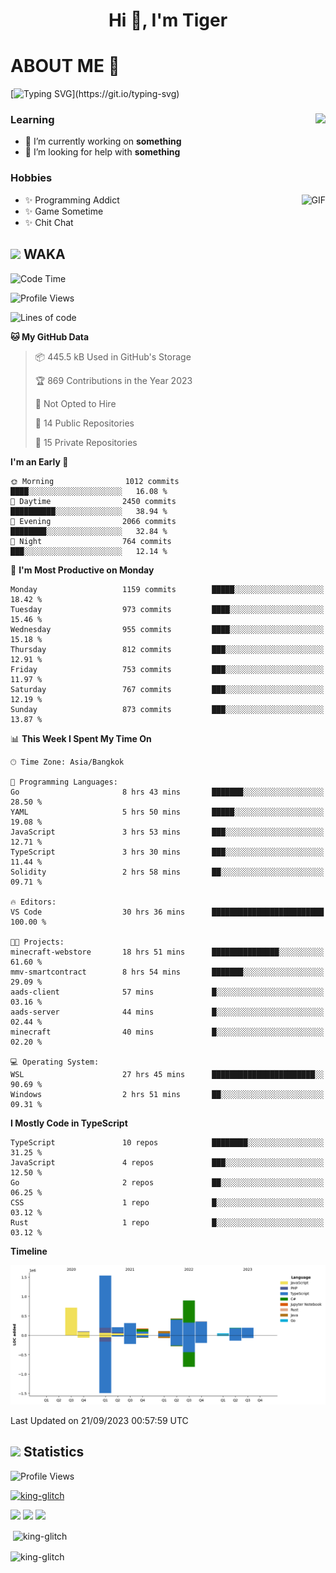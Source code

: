 <h1 align="center">Hi 👋, I'm Tiger</h1>




# ABOUT ME 💬

[![Typing SVG](https://readme-typing-svg.herokuapp.com?color=22F771&vCenter=true&lines=A+perssionate+developer+from+nowhere.)](https://git.io/typing-svg)

<div>
 <img align="right" src="https://spotify-github-profile.vercel.app/api/view?uid=12129734423&cover_image=false&theme=default&bar_color=22d016&bar_color_cover=true" />
 <h3>Learning</h3>
 
 <ul>
  <li>🔭 I’m currently working on <b>something</b></li>
  <li>🤝 I’m looking for help with <b>something</b></li>
 </ul>
 
</div>
<div>
 <h3>Hobbies</h3>
 <img align="right" height="475px"  alt="GIF" src="https://i.pinimg.com/originals/1f/b7/db/1fb7dbee557e5ed509f7517da8a84d58.gif" />
 <ul>
  <li>✨ Programming Addict</li>
  <li>✨ Game Sometime</li>
  <li>✨ Chit Chat</li>
 </ul>
 
</div>



## <img height="40" src="https://raw.githubusercontent.com/innng/innng/master/assets/kyubey.gif"/> WAKA

<!--START_SECTION:waka-->
![Code Time](http://img.shields.io/badge/Code%20Time-1%2C510%20hrs%2031%20mins-blue)

![Profile Views](http://img.shields.io/badge/Profile%20Views-7-blue)

![Lines of code](https://img.shields.io/badge/From%20Hello%20World%20I%27ve%20Written-5.3%20million%20lines%20of%20code-blue)

**🐱 My GitHub Data** 

> 📦 445.5 kB Used in GitHub's Storage 
 > 
> 🏆 869 Contributions in the Year 2023
 > 
> 🚫 Not Opted to Hire
 > 
> 📜 14 Public Repositories 
 > 
> 🔑 15 Private Repositories 
 > 
**I'm an Early 🐤** 

```text
🌞 Morning                1012 commits        ████░░░░░░░░░░░░░░░░░░░░░   16.08 % 
🌆 Daytime                2450 commits        ██████████░░░░░░░░░░░░░░░   38.94 % 
🌃 Evening                2066 commits        ████████░░░░░░░░░░░░░░░░░   32.84 % 
🌙 Night                  764 commits         ███░░░░░░░░░░░░░░░░░░░░░░   12.14 % 
```
📅 **I'm Most Productive on Monday** 

```text
Monday                   1159 commits        █████░░░░░░░░░░░░░░░░░░░░   18.42 % 
Tuesday                  973 commits         ████░░░░░░░░░░░░░░░░░░░░░   15.46 % 
Wednesday                955 commits         ████░░░░░░░░░░░░░░░░░░░░░   15.18 % 
Thursday                 812 commits         ███░░░░░░░░░░░░░░░░░░░░░░   12.91 % 
Friday                   753 commits         ███░░░░░░░░░░░░░░░░░░░░░░   11.97 % 
Saturday                 767 commits         ███░░░░░░░░░░░░░░░░░░░░░░   12.19 % 
Sunday                   873 commits         ███░░░░░░░░░░░░░░░░░░░░░░   13.87 % 
```


📊 **This Week I Spent My Time On** 

```text
🕑︎ Time Zone: Asia/Bangkok

💬 Programming Languages: 
Go                       8 hrs 43 mins       ███████░░░░░░░░░░░░░░░░░░   28.50 % 
YAML                     5 hrs 50 mins       █████░░░░░░░░░░░░░░░░░░░░   19.08 % 
JavaScript               3 hrs 53 mins       ███░░░░░░░░░░░░░░░░░░░░░░   12.71 % 
TypeScript               3 hrs 30 mins       ███░░░░░░░░░░░░░░░░░░░░░░   11.44 % 
Solidity                 2 hrs 58 mins       ██░░░░░░░░░░░░░░░░░░░░░░░   09.71 % 

🔥 Editors: 
VS Code                  30 hrs 36 mins      █████████████████████████   100.00 % 

🐱‍💻 Projects: 
minecraft-webstore       18 hrs 51 mins      ███████████████░░░░░░░░░░   61.60 % 
mmv-smartcontract        8 hrs 54 mins       ███████░░░░░░░░░░░░░░░░░░   29.09 % 
aads-client              57 mins             █░░░░░░░░░░░░░░░░░░░░░░░░   03.16 % 
aads-server              44 mins             █░░░░░░░░░░░░░░░░░░░░░░░░   02.44 % 
minecraft                40 mins             █░░░░░░░░░░░░░░░░░░░░░░░░   02.20 % 

💻 Operating System: 
WSL                      27 hrs 45 mins      ███████████████████████░░   90.69 % 
Windows                  2 hrs 51 mins       ██░░░░░░░░░░░░░░░░░░░░░░░   09.31 % 
```

**I Mostly Code in TypeScript** 

```text
TypeScript               10 repos            ████████░░░░░░░░░░░░░░░░░   31.25 % 
JavaScript               4 repos             ███░░░░░░░░░░░░░░░░░░░░░░   12.50 % 
Go                       2 repos             ██░░░░░░░░░░░░░░░░░░░░░░░   06.25 % 
CSS                      1 repo              █░░░░░░░░░░░░░░░░░░░░░░░░   03.12 % 
Rust                     1 repo              █░░░░░░░░░░░░░░░░░░░░░░░░   03.12 % 
```



**Timeline**

![Lines of Code chart](https://raw.githubusercontent.com/king-glitch/king-glitch/main/assets/bar_graph.png)


 Last Updated on 21/09/2023 00:57:59 UTC
<!--END_SECTION:waka-->
## <img height="40" src="https://raw.githubusercontent.com/innng/innng/master/assets/kyubey.gif"/> Statistics
![Profile Views](https://komarev.com/ghpvc/?username=king-glitch)  

<p align="left"> 
 <a href="https://github.com/ryo-ma/github-profile-trophy">
  <img src="https://github-profile-trophy.vercel.app/?username=king-glitch&theme=dracula" alt="king-glitch" />
 </a> </p>

![](https://github-profile-summary-cards.vercel.app/api/cards/profile-details?username=king-glitch&theme=dracula)
![](https://github-profile-summary-cards.vercel.app/api/cards/stats?username=king-glitch&theme=dracula) 
![](https://github-profile-summary-cards.vercel.app/api/cards/productive-time?username=king-glitch&theme=dracula)


<p>&nbsp;<img align="center" src="https://github-readme-stats.vercel.app/api?username=king-glitch&theme=dracula" alt="king-glitch" /></p>

<p><img align="center" src="https://github-readme-streak-stats.herokuapp.com/?user=king-glitch&theme=dracula" alt="king-glitch" /></p>
